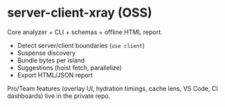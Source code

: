 # server-client-xray (OSS)

Core analyzer + CLI + schemas + offline HTML report.
- Detect server/client boundaries (`use client`)
- Suspense discovery
- Bundle bytes per island
- Suggestions (hoist fetch, parallelize)
- Export HTML/JSON report

Pro/Team features (overlay UI, hydration timings, cache lens, VS Code, CI dashboards) live in the private repo.
